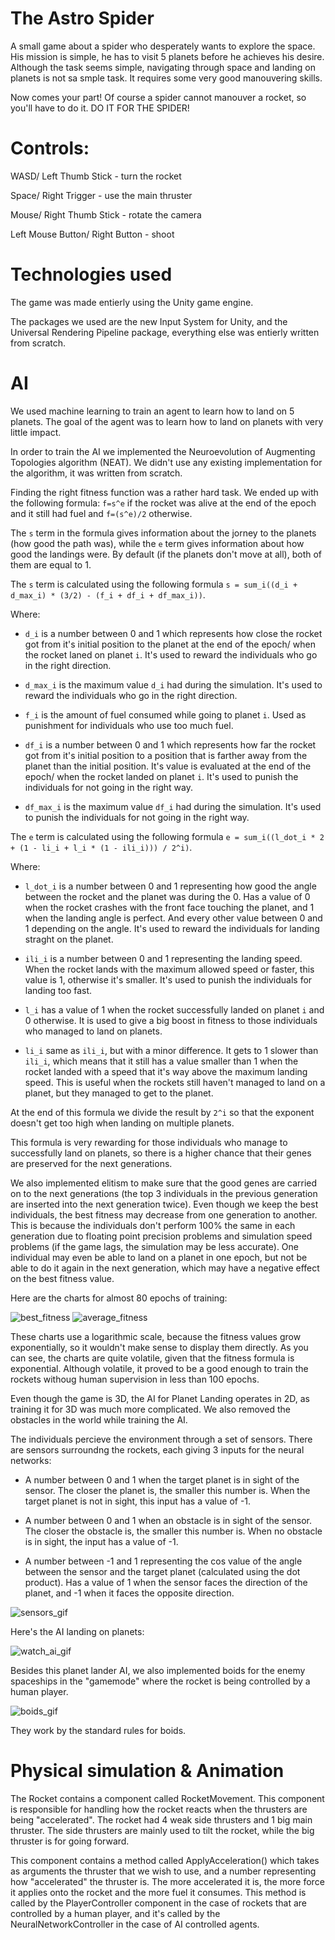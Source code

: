 # The Astro Spider

A small game about a spider who desperately wants to explore the space. 
His mission is simple, he has to visit 5 planets before he achieves his desire.
Although the task seems simple, navigating through space and landing on planets is not sa smple task. It requires some very good manouvering skills.

Now comes your part! Of course a spider cannot manouver a rocket, so you'll have to do it. DO IT FOR THE SPIDER!

# Controls: 

WASD/ Left Thumb Stick - turn the rocket

Space/ Right Trigger - use the main thruster

Mouse/ Right Thumb Stick - rotate the camera

Left Mouse Button/ Right Button - shoot

# Technologies used

The game was made entierly using the Unity game engine. 

The packages we used are the new Input System for Unity, and the Universal Rendering Pipeline package, everything else was entierly written from scratch.

# AI

We used machine learning to train an agent to learn how to land on 5 planets. The goal of the agent was to learn how to land on planets with very little impact.

In order to train the AI we implemented the Neuroevolution of Augmenting Topologies algorithm (NEAT). We didn't use any existing implementation for the algorithm, it was written from scratch.

Finding the right fitness function was a rather hard task. We ended up with the following formula:
```f=s^e``` if the rocket was alive at the end of the epoch and it still had fuel and ```f=(s^e)/2``` otherwise.

The ```s``` term in the formula gives information about the jorney to the planets (how good the path was), while the ```e``` term gives information about how good the landings were. By default (if the planets don't move at all), both of them are equal to 1.

The ```s``` term is calculated using the following formula ```s = sum_i((d_i + d_max_i) * (3/2) - (f_i + df_i + df_max_i))```.

Where: 

* ```d_i``` is a number between 0 and 1 which represents how close the rocket got from it's initial position to the planet at the end of the epoch/ when the rocket laned on planet ```i```. It's used to reward the individuals who go in the right direction.

* ```d_max_i``` is the maximum value ```d_i``` had during the simulation. It's used to reward the individuals who go in the right direction.

* ```f_i``` is the amount of fuel consumed while going to planet ```i```. Used as punishment for individuals who use too much fuel.

* ```df_i``` is a number between 0 and 1 which represents how far the rocket got from it's initial position to a position that is farther away from the planet than the initial position. It's value is evaluated at the end of the epoch/ when the rocket landed on planet ```i```. It's used to punish the individuals for not going in the right way.

* ```df_max_i``` is the maximum value ```df_i``` had during the simulation. It's used to punish the individuals for not going in the right way.

The ```e``` term is calculated using the following formula ```e = sum_i((l_dot_i * 2 + (1 - li_i + l_i * (1 - ili_i))) / 2^i)```.

Where:

*  ```l_dot_i``` is a number between 0 and 1 representing how good the angle between the rocket and the planet was during the 0. Has a value of 0 when the rocket crashes with the front face touching the planet, and 1 when the landing angle is perfect. And every other value between 0 and 1 depending on the angle. It's used to reward the individuals for landing straght on the planet.

* ```ili_i``` is a number between 0 and 1 representing the landing speed. When the rocket lands with the maximum allowed speed or faster, this value is 1, otherwise it's smaller. It's used to punish the individuals for landing too fast.

* ```l_i``` has a value of 1 when the rocket successfully landed on planet ```i``` and 0 otherwise. It is used to give a big boost in fitness to those individuals who managed to land on planets. 

* ```li_i``` same as ```ili_i```, but with a minor difference. It gets to 1 slower than ```ili_i```, which means that it still has a value smaller than 1 when the rocket landed with a speed that it's way above the maximum landing speed. This is useful when the rockets still haven't managed to land on a planet, but they managed to get to the planet.

At the end of this formula we divide the result by ```2^i``` so that the exponent doesn't get too high when landing on multiple planets.

This formula is very rewarding for those individuals who manage to successfully land on planets, so there is a higher chance that their genes are preserved for the next generations.

We also implemented elitism to make sure that the good genes are carried on to the next generations (the top 3 individuals in the previous generation are inserted into the next generation twice). Even though we keep the best individuals, the best fitness may decrease from one generation to another. This is because the individuals don't perform 100% the same in each generation due to floating point precision problems and simulation speed problems (if the game lags, the simulation may be less accurate). One individual may even be able to land on a planet in one epoch, but not be able to do it again in the next generation, which may have a negative effect on the best fitness value.

Here are the charts for almost 80 epochs of training: 

![best_fitness](https://github.com/AstroSpiders/The-Astro-Spider/blob/main/Training%20Results/max_fitness.png)
![average_fitness](https://github.com/AstroSpiders/The-Astro-Spider/blob/main/Training%20Results/average_fitness.png)

These charts use a logarithmic scale, because the fitness values grow exponentially, so it wouldn't make sense to display them directly. As you can see, the charts are quite volatile, given that the fitness formula is exponential. Although volatile, it proved to be a good enough to train the rockets withoug human supervision in less than 100 epochs.

Even though the game is 3D, the AI for Planet Landing operates in 2D, as training it for 3D was much more complicated. We also removed the obstacles in the world while training the AI.

The individuals percieve the environment through a set of sensors. There are sensors surroundng the rockets, each giving 3 inputs for the neural networks:

* A number between 0 and 1 when the target planet is in sight of the sensor. The closer the planet is, the smaller this number is. When the target planet is not in sight, this input has a value of -1.

* A number between 0 and 1 when an obstacle is in sight of the sensor. The closer the obstacle is, the smaller this number is. When no obstacle is in sight, the input has a value of -1.

* A number between -1 and 1 representing the cos value of the angle between the sensor and the target planet (calculated using the dot product). Has a value of 1 when the sensor faces the direction of the planet, and -1 when it faces the opposite direction. 

![sensors_gif](https://github.com/AstroSpiders/The-Astro-Spider/blob/main/Readme%20Resources/SensorsGif.gif)

Here's the AI landing on planets:

![watch_ai_gif](https://github.com/AstroSpiders/The-Astro-Spider/blob/main/Readme%20Resources/WatchAIGif.gif)

Besides this planet lander AI, we also implemented boids for the enemy spaceships in the "gamemode" where the rocket is being controlled by a human player.

![boids_gif](https://github.com/AstroSpiders/The-Astro-Spider/blob/main/Readme%20Resources/BoidsGif.gif)

They work by the standard rules for boids.

# Physical simulation & Animation

The Rocket contains a component called RocketMovement. This component is responsible for handling how the rocket reacts when the thrusters are being "accelerated". The rocket had 4 weak side thrusters and 1 big main thruster. The side thrusters are mainly used to tilt the rocket, while the big thruster is for going forward.

This component contains a method called ApplyAcceleration() which takes as arguments the thruster that we wish to use, and a number representing how "accelerated" the thruster is. The more accelerated it is, the more force it applies onto the rocket and the more fuel it consumes. This method is called by the PlayerController component in the case of rockets that are controlled by a human player, and it's called by the NeuralNetworkController in the case of AI controlled agents.

